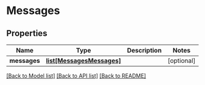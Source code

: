# Messages

## Properties
Name | Type | Description | Notes
------------ | ------------- | ------------- | -------------
**messages** | [**list[MessagesMessages]**](MessagesMessages.md) |  | [optional] 

[[Back to Model list]](../README.md#documentation-for-models) [[Back to API list]](../README.md#documentation-for-api-endpoints) [[Back to README]](../README.md)


